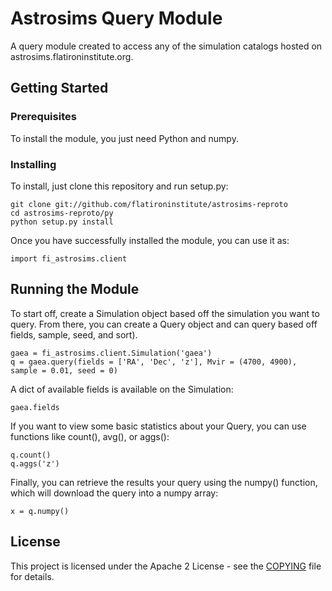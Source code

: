 # Astrosims Query Module

A query module created to access any of the simulation catalogs hosted on astrosims.flatironinstitute.org.

## Getting Started

### Prerequisites

To install the module, you just need Python and numpy.

### Installing

To install, just clone this repository and run setup.py:

```
git clone git://github.com/flatironinstitute/astrosims-reproto
cd astrosims-reproto/py
python setup.py install
```

Once you have successfully installed the module, you can use it as:

```
import fi_astrosims.client 
```

## Running the Module 

To start off, create a Simulation object based off the simulation you want to query. From there, you can create a Query object and can query based off fields, sample, seed, and sort). 

```
gaea = fi_astrosims.client.Simulation('gaea') 
q = gaea.query(fields = ['RA', 'Dec', 'z'], Mvir = (4700, 4900), sample = 0.01, seed = 0)
```

A dict of available fields is available on the Simulation:

```
gaea.fields
```

If you want to view some basic statistics about your Query, you can use functions like count(), avg(), or aggs():

```
q.count()
q.aggs('z')
```

Finally, you can retrieve the results your query using the numpy() function, which will download the query into a numpy array:

```
x = q.numpy()
```

## License

This project is licensed under the Apache 2 License - see the [COPYING](../COPYING) file for details.
